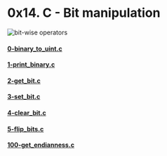 # 0x14. C - Bit manipulation
![bit-wise operators](https://s3.amazonaws.com/intranet-projects-files/holbertonschool-low_level_programming/232/bitwise.PNG)


#### [0-binary_to_uint.c](https://github.com/Assiminee/alx-low_level_programming/blob/main/0x14-bit_manipulation/0-binary_to_uint.c)

#### [1-print_binary.c](https://github.com/Assiminee/alx-low_level_programming/blob/main/0x14-bit_manipulation/1-print_binary.c)

#### [2-get_bit.c](https://github.com/Assiminee/alx-low_level_programming/blob/main/0x14-bit_manipulation/2-get_bit.c)

#### [3-set_bit.c](https://github.com/Assiminee/alx-low_level_programming/blob/main/0x14-bit_manipulation/3-set_bit.c)

#### [4-clear_bit.c](https://github.com/Assiminee/alx-low_level_programming/blob/main/0x14-bit_manipulation/4-clear_bit.c)

#### [5-flip_bits.c](https://github.com/Assiminee/alx-low_level_programming/blob/main/0x14-bit_manipulation/5-flip_bits.c)

#### [100-get_endianness.c](https://github.com/Assiminee/alx-low_level_programming/blob/main/0x14-bit_manipulation/100-get_endianness.c)
